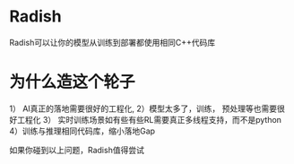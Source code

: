 # Radish
Radish可以让你的模型从训练到部署都使用相同C++代码库


# 为什么造这个轮子

1） AI真正的落地需要很好的工程化,
2）模型太多了，训练， 预处理等也需要很好工程化
3） 实时训练场景如有些有些RL需要真正多线程支持，而不是python
4）训练与推理相同代码库，缩小落地Gap

如果你碰到以上问题，Radish值得尝试
